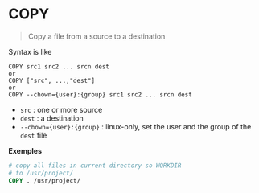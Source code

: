 # COPY

> Copy a file from a source to a destination

Syntax is like

```none
COPY src1 src2 ... srcn dest
or
COPY ["src", ...,"dest"]
or
COPY --chown={user}:{group} src1 src2 ... srcn dest
```

* ``src`` : one or more source
* ``dest`` : a destination
* ``--chown={user}:{group}`` : linux-only,
  set the user and the group of the ``dest`` file

**Exemples**

```dockerfile
# copy all files in current directory so WORKDIR
# to /usr/project/
COPY . /usr/project/
```
